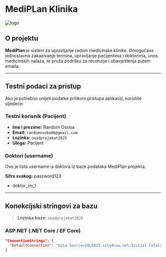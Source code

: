 
# MediPLan Klinika

![logo](https://github.com/user-attachments/assets/a95bea97-abe7-438d-92fc-48fb5c378c6e)

## O projektu

**MediPlan** je sistem za upravljanje radom medicinske klinike. Omogućava jednostavno zakazivanje termina, upravljanje pacijentima i doktorima, unos medicinskih nalaza, te pruža podršku za recenzije i obavještenja putem emaila.

---

## Testni podaci za pristup 

Ako je potrebno unijeti podatke prilikom pristupa aplikaciji, koristite sljedeće:

### Testni korisnik (Pacijent)

- **Ime i prezime:** Random Osoba  
- **Email:** `randomosoba86@gmail.com`  
- **Lozinka:** `ooadprojekat2025`  
- **Uloga:** Pacijent

### Doktori (username)

Ovo je lista username-a doktora iz baze podataka MediPlan projekta:

**Sifra svakog:** password123
- doktor_im_1   
---
## Konekcijski stringovi za bazu

> **Lozinka baze:** `ooadprojekat2025`

### ASP.NET (.NET Core / EF Core)

```json
"ConnectionStrings": {
  "DefaultConnection": "Data Source=SQL6032.site4now.net;Initial Catalog=db_aba416_mediplan;User Id=db_aba416_mediplan_admin;Password=ooadprojekat2025"
}
